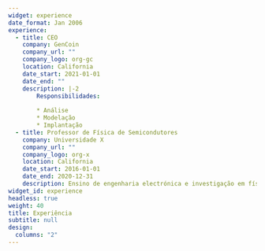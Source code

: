 ```yaml
---
widget: experience
date_format: Jan 2006
experience:
  - title: CEO
    company: GenCoin
    company_url: ""
    company_logo: org-gc
    location: California
    date_start: 2021-01-01
    date_end: ""
    description: |-2
        Responsibilidades:
        
        * Análise
        * Modelação
        * Implantação
  - title: Professor de Física de Semicondutores
    company: Universidade X
    company_url: ""
    company_logo: org-x
    location: California
    date_start: 2016-01-01
    date_end: 2020-12-31
    description: Ensino de engenharia electrónica e investigação em física de semicondutores
widget_id: experience
headless: true
weight: 40
title: Experiência
subtitle: null
design:
  columns: "2"
---
```

